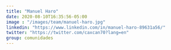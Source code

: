 ```yaml
---
title: "Manuel Haro"
date: 2020-08-10T16:35:56-05:00
image : "/images/team/manuel-haro.jpg"
linkedin: "https://www.linkedin.com/in/manuel-haro-89631a56/"
twitter: "https://twitter.com/caxcan70?lang=en"
group: comunidades
---
```


 
